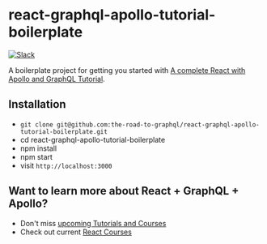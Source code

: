 # react-graphql-apollo-tutorial-boilerplate

[![Slack](https://slack-the-road-to-learn-react.wieruch.com/badge.svg)](https://slack-the-road-to-learn-react.wieruch.com/)

A boilerplate project for getting you started with [A complete React with Apollo and GraphQL Tutorial](https://www.robinwieruch.de/react-graphql-apollo-tutorial).

## Installation

* `git clone git@github.com:the-road-to-graphql/react-graphql-apollo-tutorial-boilerplate.git`
* cd react-graphql-apollo-tutorial-boilerplate
* npm install
* npm start
* visit `http://localhost:3000`

## Want to learn more about React + GraphQL + Apollo?

* Don't miss [upcoming Tutorials and Courses](https://www.getrevue.co/profile/rwieruch)
* Check out current [React Courses](https://roadtoreact.com)

